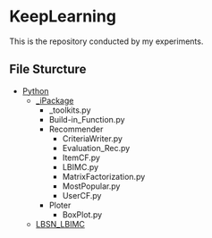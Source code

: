 # KeepLearning
This is the repository conducted by my experiments.
## File Sturcture
* [Python](https://github.com/BinXia/KeepLearning/tree/master/Python)
  * [_iPackage](https://github.com/BinXia/KeepLearning/tree/master/Python/_iPackage)
    * _toolkits.py
    * Build-in_Function.py
    * Recommender
      * CriteriaWriter.py
      * Evaluation_Rec.py
      * ItemCF.py
      * LBIMC.py
      * MatrixFactorization.py
      * MostPopular.py
      * UserCF.py
    * Ploter
      * BoxPlot.py
  * [LBSN_LBIMC](https://github.com/BinXia/KeepLearning/tree/master/Python/LBSN_LBIMC)
